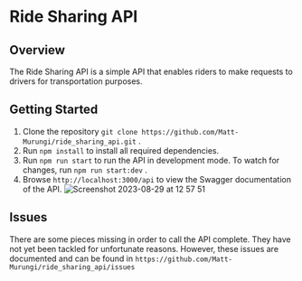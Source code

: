 # Ride Sharing API

## Overview
The Ride Sharing API is a simple API that enables riders to make requests to drivers for transportation purposes.

## Getting Started
1. Clone the repository ` git clone https://github.com/Matt-Murungi/ride_sharing_api.git ` .
2. Run `npm install` to install all required dependencies.
3. Run `npm run start` to run the API in development mode. To watch for changes, run `npm run start:dev` .
4. Browse `http://localhost:3000/api` to view the Swagger documentation of the API.
![Screenshot 2023-08-29 at 12 57 51](https://github.com/Matt-Murungi/ride_sharing_api/assets/32789510/a78bc231-33c3-4bcf-bb00-5010f68c3156)



## Issues
There are some pieces missing in order to call the API complete. They have not yet been tackled for unfortunate reasons. However, these issues are documented and can be found in `https://github.com/Matt-Murungi/ride_sharing_api/issues`


